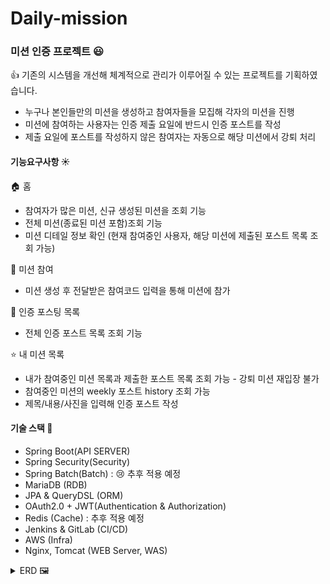 # Daily-mission
### 미션 인증 프로젝트 :smiley:
 :+1: 기존의 시스템을 개선해 체계적으로 관리가 이루어질 수 있는 프로젝트를 기획하였습니다.

- 누구나 본인들만의 미션을 생성하고 참여자들을 모집해 각자의 미션을 진행
- 미션에 참여하는 사용자는 인증 제출 요일에 반드시 인증 포스트를 작성
- 제출 요일에 포스트를 작성하지 않은 참여자는 자동으로 해당 미션에서 강퇴 처리

#### 기능요구사항 ☀️
🏠 홈
 - 참여자가 많은 미션, 신규 생성된 미션을 조회 기능
  - 전체 미션(종료된 미션 포함)조회 기능
  - 미션 디테일 정보 확인 (현재 참여중인 사용자, 해당 미션에 제출된 포스트 목록 조회 가능)

🙋 미션 참여
- 미션 생성 후 전달받은 참여코드 입력을 통해 미션에 참가

📮 인증 포스팅 목록
- 전체 인증 포스트 목록 조회 기능


⭐ 내 미션 목록
- 내가 참여중인 미션 목록과 제출한 포스트 목록 조회 가능 - 강퇴 미션 재입장 불가
- 참여중인 미션의 weekly 포스트 history 조회 가능
- 제목/내용/사진을 입력해 인증 포스트 작성

#### 기술 스택 🧰
 - Spring Boot(API SERVER)
 - Spring Security(Security)
 - Spring Batch(Batch) : 😢 추후 적용 예정
 - MariaDB (RDB)
 - JPA & QueryDSL (ORM)
 - OAuth2.0 + JWT(Authentication & Authorization)
 - Redis (Cache) : 추후 적용 예정
 - Jenkins & GitLab (CI/CD)
 - AWS (Infra)
 - Nginx, Tomcat (WEB Server, WAS)

<details>
  <summary>ERD 🖼️ </summary>
 <img src="https://github.com/sungchulyun/Daily-mission/assets/97434717/3ccad2e0-b28b-4935-9c38-8dfbf9a597cd">
</details>
